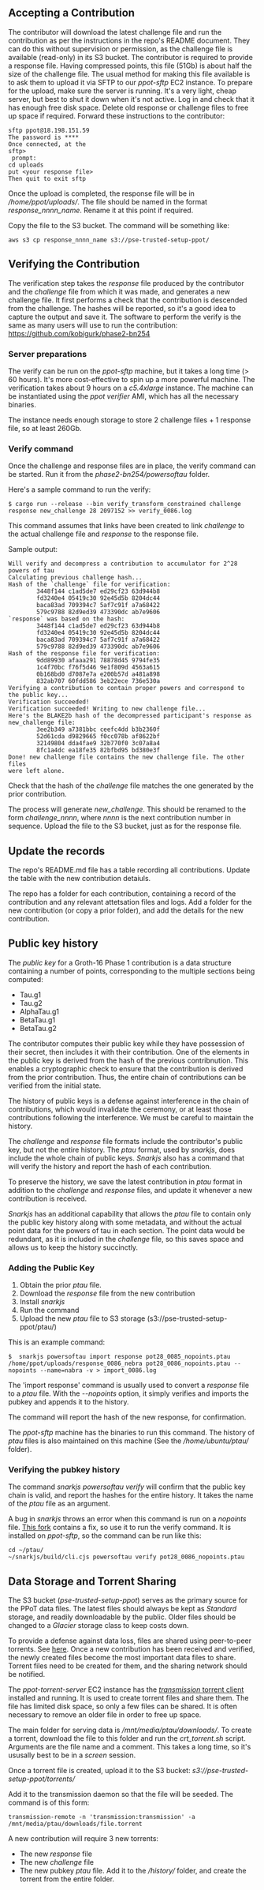 ## Accepting a Contribution

The contributor will download the latest challenge file and run the contribution as per the instructions in the repo's README document. They can do this without supervision or permission, as the challenge file is available (read-only) in its S3 bucket. 
The contributor is required to provide a response file. Having compressed points, this file (51Gb) is about half the size of the challenge file. The usual method for making this file available is to ask them to upload it via SFTP to our _ppot-sftp_ EC2 instance. To prepare for the upload, make sure the server is running. It's a very light, cheap server, but best to shut it down when it's not active. Log in and check that it has enough free disk space. Delete old response or challenge files to free up space if required.
Forward these instructions to the contributor:
```
sftp ppot@18.198.151.59
The password is ****
Once connected, at the 
sftp>
 prompt:
cd uploads
put <your response file>
Then quit to exit sftp
```
Once the upload is completed, the response file will be in _/home/ppot/uploads/_. The file should be named in the format _response_nnnn_name_. Rename it at this point if required.

Copy the file to the S3 bucket. The command will be something like:
```
aws s3 cp response_nnnn_name s3://pse-trusted-setup-ppot/
```

## Verifying the Contribution

The verification step takes the *response* file produced by the contributor and the *challenge* file from which it was made, and generates a new challenge file. It first performs a check that the contribution is descended from the challenge. The hashes will be reported, so it's a good idea to capture the output and save it.
The software to perform the verify is the same as many users will use to run the contribution: https://github.com/kobigurk/phase2-bn254

### Server preparations
The verify can be run on the _ppot-sftp_ machine, but it takes a long time (> 60 hours). It's more cost-effective to spin up a more powerful machine. The verification takes about 9 hours on a *c5.4xlarge* instance. The machine can be instantiated using the *ppot verifier* AMI, which has all the necessary binaries. 

The instance needs enough storage to store 2 challenge files + 1 response file, so at least 260Gb. 

### Verify command
Once the challenge and response files are in place, the verify command can be started. Run it from the *phase2-bn254/powersoftau* folder.

Here's a sample command to run the verify:
```
$ cargo run --release --bin verify_transform_constrained challenge response new_challenge 28 2097152 >> verify_0086.log
```
This command assumes that links have been created to link *challenge* to the actual challenge file and *response* to the response file. 

Sample output:
```
Will verify and decompress a contribution to accumulator for 2^28 powers of tau
Calculating previous challenge hash...
Hash of the `challenge` file for verification:
        3448f144 c1ad5de7 ed29cf23 63d944b8
        fd3240e4 05419c30 92e45d5b 8204dc44
        baca83ad 709394c7 5af7c91f a7a68422
        579c9788 82d9ed39 473390dc ab7e9606
`response` was based on the hash:
        3448f144 c1ad5de7 ed29cf23 63d944b8
        fd3240e4 05419c30 92e45d5b 8204dc44
        baca83ad 709394c7 5af7c91f a7a68422
        579c9788 82d9ed39 473390dc ab7e9606
Hash of the response file for verification:
        9dd89930 afaaa291 78878d45 9794fe35
        1c4f70bc f76f5d46 9e1f809d 4563a615
        0b168bd0 d7087e7a e200b57d a481a898
        832ab707 60fdd586 3eb22ece 736e530a
Verifying a contribution to contain proper powers and correspond to the public key...
Verification succeeded!
Verification succeeded! Writing to new challenge file...
Here's the BLAKE2b hash of the decompressed participant's response as new_challenge file:
        3ee2b349 a7381bbc ceefc4dd b3b2360f
        52d61cda d9829665 f0cc078b af8622bf
        32149804 dda4fae9 32b770f0 3c07a8a4
        8fc1a4dc ea18fe35 82bfbd95 bd380e3f
Done! new challenge file contains the new challenge file. The other files
were left alone.
```
Check that the hash of the *challenge* file matches the one generated by the prior contribution.

The process will generate *new_challenge*. This should be renamed to the form *challenge_nnnn*, where *nnnn* is the next contribution number in sequence. Upload the file to the S3 bucket, just as for the response file. 

## Update the records
The repo's README.md file has a table recording all contributions. Update the table with the new contribution detaiuls. 

The repo has a folder for each contribution, containing a record of the contribution and any relevant attetsation files and logs. Add a folder for the new contribution (or copy a prior folder), and add the details for the new contribution. 

## Public key history

The *public key* for a Groth-16 Phase 1 contribution is a data structure containing a number of points, corresponding to the multiple sections being computed:

- Tau.g1
- Tau.g2
- AlphaTau.g1
- BetaTau.g1
- BetaTau.g2

The contributor computes their public key while they have possession of their secret, then includes it with their contribution. One of the elements in the public key is derived from the hash of the previous contribnution. This enables a cryptographic check to ensure that the contribution is derived from the prior contribution. Thus, the entire chain of contributions can be verified from the initial state. 

The history of public keys is a defense against interference in the chain of contributions, which would invalidate the ceremony, or at least those contributions following the interference. We must be careful to maintain the history. 

The *challenge* and *response* file formats include the contributor's public key, but not the entire history. The *ptau* format, used by _snarkjs_, does include the whole chain of public keys. _Snarkjs_ also has a command that will verify the history and report the hash of each contribution. 

To preserve the history, we save the latest contribution in *ptau* format in addition to the *challenge* and *response* files, and update it whenever a new contribution is received.

*Snarkjs* has an additional capability that allows the *ptau* file to contain only the public key history along with some metadata, and without the actual point data for the powers of tau in each section. The point data would be redundant, as it is included in the *challenge* file, so this saves space and allows us to keep the history succinctly.

### Adding the Public Key

1. Obtain the prior *ptau* file. 
2. Download the *response* file from the new contribution
3. Install *snarkjs*
4. Run the command
5. Upload the new *ptau* file to S3 storage (s3://pse-trusted-setup-ppot/ptau/)

This is an example command:
```
$  snarkjs powersoftau import response pot28_0085_nopoints.ptau /home/ppot/uploads/response_0086_nebra pot28_0086_nopoints.ptau --nopoints --name=nabra -v > import_0086.log
```

The 'import response' command is usually used to convert a *response* file to a *ptau* file. With the *--nopoints* option, it simply verifies and imports the pubkey and appends it to the history.

The command will report the hash of the new response, for confirmation.

The *ppot-sftp* machine has the binaries to run this command. The history of *ptau* files is also maintained on this machine (See the _/home/ubuntu/ptau/_ folder). 

### Verifying the pubkey history
The command *snarkjs powersoftau verify* will confirm that the public key chain is valid, and report the hashes for the entire history. It takes the name of the *ptau* file as an argument.

A bug in *snarkjs* throws an error when this command is run on a *nopoints* file. [This fork](https://github.com/glamperd/snarkjs/tree/write-json) contains a fix, so use it to run the verify command. It is installed on *ppot-sftp*, so the command can be run like this:
```
cd ~/ptau/
~/snarkjs/build/cli.cjs powersoftau verify pot28_0086_nopoints.ptau
```

## Data Storage and Torrent Sharing
The S3 bucket (*pse-trusted-setup-ppot*) serves as the primary source for the PPoT data files. The latest files should always be kept as *Standard* storage, and readily downloadable by the public. Older files should be changed to a *Glacier* storage class to keep costs down.

To provide a defense against data loss, files are shared using peer-to-peer torrents. See [here](../torrent_sharing.md). Once a new contribution has been received and verified, the newly created files become the most important data files to share. Torrent files need to be created for them, and the sharing network should be notified.

The *ppot-torrent-server* EC2 instance has the [_transmission_ torrent client](https://help.ubuntu.com/community/TransmissionHowTo) installed and running. It is used to create torrent files and share them. The file has limited disk space, so only a few files can be shared. It is often necessary to remove an older file in order to free up space. 

The main folder for serving data is _/mnt/media/ptau/downloads/_. 
To create a torrent, download the file to this folder and run the *crt_torrent.sh* script. Arguments are the file name and a comment. This takes a long time, so it's ususally best to be in a *screen* session.

Once a torrent file is created, upload it to the S3 bucket: _s3://pse-trusted-setup-ppot/torrents/_

Add it to the transmission daemon so that the file will be seeded. The command is of this form:
```
transmission-remote -n 'transmission:transmission' -a /mnt/media/ptau/downloads/file.torrent
```

A new contribution will require 3 new torrents:
- The new *response* file
- The new *challenge* file
- The new pubkey *ptau* file. Add it to the _/history/_ folder, and create the torrent from the entire folder. 
